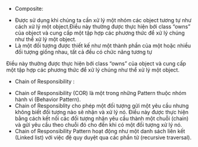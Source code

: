 - Composite: 
+ Được sử dụng khi chúng ta cần xử lý một nhóm các object tương tự như cách xử lý một object.Điều này thường được thực hiện bới class “owns” của object và cung cấp một tập hợp các phương thức để xử lý chúng như thể xử lý một object.
+ Là một đối tượng được thiết kế như một thành phần của một hoặc nhiều đối tượng giống nhau, tất cả đều có chức năng tương tự

Điều này thường được thực hiện bới class “owns” của object và cung cấp một tập hợp các phương thức để xử lý chúng như thể xử lý một object.
- Chain of Responsibility :
+ Chain of Responsibility (COR) là một trong những Pattern thuộc nhóm hành vi (Behavior Pattern).
+ Chain of Responsiblity cho phép một đối tượng gửi một yêu cầu nhưng không biết đối tượng nào sẽ nhận và xử lý nó. Điều này được thực hiện bằng cách kết nối các đối tượng nhận yêu cầu thành một chuỗi (chain) và gửi yêu cầu theo chuỗi đó cho đến khi có một đối tượng xử lý nó.
+ Chain of Responsibility Pattern hoạt động như một danh sách liên kết (Linked list) với việc đệ quy duyệt qua các phần tử (recursive traversal).
